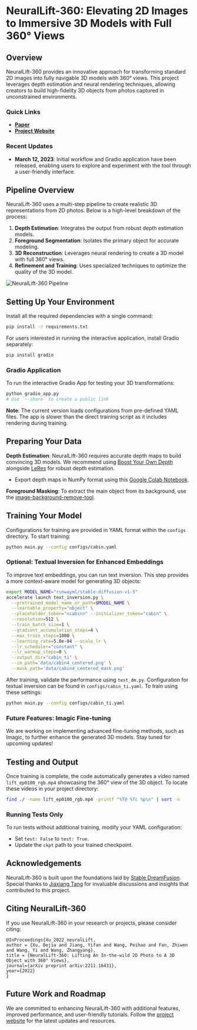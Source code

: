 # NeuralLift-360: Elevating 2D Images to Immersive 3D Models with Full 360° Views

## Overview

NeuralLift-360 provides an innovative approach for transforming standard 2D images into fully navigable 3D models with 360° views. This project leverages depth estimation and neural rendering techniques, allowing creators to build high-fidelity 3D objects from photos captured in unconstrained environments.

### Quick Links
- **[Paper](https://arxiv.org/abs/2211.16431)**
- **[Project Website](https://vita-group.github.io/NeuralLift-360/)**

### Recent Updates
- **March 12, 2023**: Initial workflow and Gradio application have been released, enabling users to explore and experiment with the tool through a user-friendly interface.

## Pipeline Overview

NeuralLift-360 uses a multi-step pipeline to create realistic 3D representations from 2D photos. Below is a high-level breakdown of the process:

1. **Depth Estimation**: Integrates the output from robust depth estimation models.
2. **Foreground Segmentation**: Isolates the primary object for accurate modeling.
3. **3D Reconstruction**: Leverages neural rendering to create a 3D model with full 360° views.
4. **Refinement and Training**: Uses specialized techniques to optimize the quality of the 3D model.

![NeuralLift-360 Pipeline](./docs/static/media/framework-crop-1.b843bf7d1c3c29c01fb2.jpg)

## Setting Up Your Environment

Install all the required dependencies with a single command:

```bash
pip install -r requirements.txt
```

For users interested in running the interactive application, install Gradio separately:

```bash
pip install gradio
```

### Gradio Application

To run the interactive Gradio App for testing your 3D transformations:

```bash
python gradio_app.py
# Use `--share` to create a public link
```

**Note**: The current version loads configurations from pre-defined YAML files. The app is slower than the direct training script as it includes rendering during training.

## Preparing Your Data

**Depth Estimation**: NeuralLift-360 requires accurate depth maps to build convincing 3D models. We recommend using [Boost Your Own Depth](https://github.com/compphoto/BoostingMonocularDepth) alongside [LeRes](https://github.com/aim-uofa/AdelaiDepth/tree/main/LeReS) for robust depth estimation.

- Export depth maps in NumPy format using this [Google Colab Notebook](https://colab.research.google.com/drive/15YCsqaO6l94HueVwPQgHqVVDUJzdOEO5?usp=sharing).

**Foreground Masking**: To extract the main object from its background, use the [image-background-remove-tool](https://github.com/Ir1d/image-background-remove-tool).

## Training Your Model

Configurations for training are provided in YAML format within the `configs` directory. To start training:

```bash
python main.py --config configs/cabin.yaml
```

### Optional: Textual Inversion for Enhanced Embeddings

To improve text embeddings, you can run text inversion. This step provides a more context-aware model for generating 3D objects:

```bash
export MODEL_NAME="runwayml/stable-diffusion-v1-5"
accelerate launch text_inversion.py \
  --pretrained_model_name_or_path=$MODEL_NAME \
  --learnable_property="object" \
  --placeholder_token="<cabin>" --initializer_token="cabin" \
  --resolution=512 \
  --train_batch_size=1 \
  --gradient_accumulation_steps=4 \
  --max_train_steps=1000 \
  --learning_rate=5.0e-04 --scale_lr \
  --lr_scheduler="constant" \
  --lr_warmup_steps=0 \
  --output_dir="cabin_ti" \
  --im_path='data/cabin4_centered.png' \
  --mask_path='data/cabin4_centered_mask.png'
```

After training, validate the performance using `test_dm.py`. Configuration for textual inversion can be found in `configs/cabin_ti.yaml`. To train using these settings:

```bash
python main.py --config configs/cabin_ti.yaml
```

### Future Features: Imagic Fine-tuning

We are working on implementing advanced fine-tuning methods, such as Imagic, to further enhance the generated 3D models. Stay tuned for upcoming updates!

## Testing and Output

Once training is complete, the code automatically generates a video named `lift_ep0100_rgb.mp4` showcasing the 360° view of the 3D object. To locate these videos in your project directory:

```bash
find ./ -name lift_ep0100_rgb.mp4 -printf "%T@ %Tc %p\n" | sort -n
```

### Running Tests Only

To run tests without additional training, modify your YAML configuration:

- Set `test: False` to `test: True`.
- Update the `ckpt` path to your trained checkpoint.

## Acknowledgements

NeuralLift-360 is built upon the foundations laid by [Stable DreamFusion](https://github.com/ashawkey/stable-dreamfusion). Special thanks to [Jiaxiang Tang](https://me.kiui.moe/) for invaluable discussions and insights that contributed to this project.

## Citing NeuralLift-360

If you use NeuralLift-360 in your research or projects, please consider citing:

```
@InProceedings{Xu_2022_neuralLift,
author = {Xu, Dejia and Jiang, Yifan and Wang, Peihao and Fan, Zhiwen and Wang, Yi and Wang, Zhangyang},
title = {NeuralLift-360: Lifting An In-the-wild 2D Photo to A 3D Object with 360° Views},
journal={arXiv preprint arXiv:2211.16431},
year={2022}
}
```

## Future Work and Roadmap

We are committed to enhancing NeuralLift-360 with additional features, improved performance, and user-friendly tutorials. Follow the [project website](https://vita-group.github.io/NeuralLift-360/) for the latest updates and resources.
